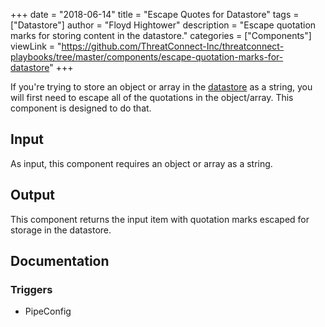 +++
date = "2018-06-14"
title = "Escape Quotes for Datastore"
tags = ["Datastore"]
author = "Floyd Hightower"
description = "Escape quotation marks for storing content in the datastore."
categories = ["Components"]
viewLink = "https://github.com/ThreatConnect-Inc/threatconnect-playbooks/tree/master/components/escape-quotation-marks-for-datastore"
+++

If you're trying to store an object or array in the [datastore](https://pb-constructs.hightower.space/playbooks/introductions/datastore) as a string, you will first need to escape all of the quotations in the object/array. This component is designed to do that.

## Input

As input, this component requires an object or array as a string.

## Output

This component returns the input item with quotation marks escaped for storage in the datastore.

## Documentation

### Triggers

- PipeConfig
